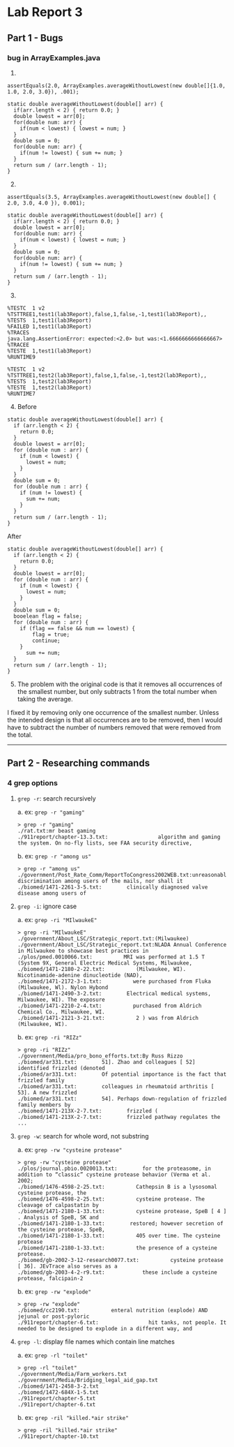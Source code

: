 # Lab Report 3

## Part 1 - Bugs

### bug in ArrayExamples.java

1.

```
assertEquals(2.0, ArrayExamples.averageWithoutLowest(new double[]{1.0, 1.0, 2.0, 3.0}), .001);

static double averageWithoutLowest(double[] arr) {
  if(arr.length < 2) { return 0.0; }
  double lowest = arr[0];
  for(double num: arr) {
    if(num < lowest) { lowest = num; }
  }
  double sum = 0;
  for(double num: arr) {
    if(num != lowest) { sum += num; }
  }
  return sum / (arr.length - 1);
}
```

2.

```
assertEquals(3.5, ArrayExamples.averageWithoutLowest(new double[] { 2.0, 3.0, 4.0 }), 0.001);

static double averageWithoutLowest(double[] arr) {
  if(arr.length < 2) { return 0.0; }
  double lowest = arr[0];
  for(double num: arr) {
    if(num < lowest) { lowest = num; }
  }
  double sum = 0;
  for(double num: arr) {
    if(num != lowest) { sum += num; }
  }
  return sum / (arr.length - 1);
}
```

3.

```
%TESTC  1 v2
%TSTTREE1,test1(lab3Report),false,1,false,-1,test1(lab3Report),,
%TESTS  1,test1(lab3Report)
%FAILED 1,test1(lab3Report)
%TRACES
java.lang.AssertionError: expected:<2.0> but was:<1.6666666666666667>
%TRACEE
%TESTE  1,test1(lab3Report)
%RUNTIME9
```

```
%TESTC  1 v2
%TSTTREE1,test2(lab3Report),false,1,false,-1,test2(lab3Report),,
%TESTS  1,test2(lab3Report)
%TESTE  1,test2(lab3Report)
%RUNTIME7
```

4.  Before

```
static double averageWithoutLowest(double[] arr) {
  if (arr.length < 2) {
    return 0.0;
  }
  double lowest = arr[0];
  for (double num : arr) {
    if (num < lowest) {
      lowest = num;
    }
  }
  double sum = 0;
  for (double num : arr) {
    if (num != lowest) {
      sum += num;
    }
  }
  return sum / (arr.length - 1);
}
```

After

```
static double averageWithoutLowest(double[] arr) {
  if (arr.length < 2) {
    return 0.0;
  }
  double lowest = arr[0];
  for (double num : arr) {
    if (num < lowest) {
      lowest = num;
    }
  }
  double sum = 0;
  booelean flag = false;
  for (double num : arr) {
    if (flag == false && num == lowest) {
        flag = true;
        continue;
    }
      sum += num;
  }
  return sum / (arr.length - 1);
}
```

5.  The problem with the original code is that it removes all occurrences of the smallest number, but only subtracts 1 from the total number when taking the average.

I fixed it by removing only one occurrence of the smallest number. Unless the intended design is that all occurrences are to be removed, then I would have to subtract the number of numbers removed that were removed from the total.

---

## Part 2 - Researching commands

### 4 grep options

1. `grep -r`: search recursively

   a. ex: `grep -r "gaming"`

   ```
   > grep -r "gaming"
   ./rat.txt:mr beast gaming
   ./911report/chapter-13.3.txt:                algorithm and gaming the system. On no-fly lists, see FAA security directive,
   ```

   b. ex: `grep -r "among us"`

   ```
   > grep -r "among us"
   ./government/Post_Rate_Comm/ReportToCongress2002WEB.txt:unreasonable discrimination among users of the mails, nor shall it
   ./biomed/1471-2261-3-5.txt:        clinically diagnosed valve disease among users of
   ```

2. `grep -i`: ignore case

   a. ex: `grep -ri "MIlwaukeE"`

   ```
   > grep -ri "MIlwaukeE"
   ./government/About_LSC/Strategic_report.txt:(Milwaukee)
   ./government/About_LSC/Strategic_report.txt:NLADA Annual Conference in Milwaukee to showcase best practices in
   ./plos/pmed.0010066.txt:          MRI was performed at 1.5 T (System 9X, General Electric Medical Systems, Milwaukee,
   ./biomed/1471-2180-2-22.txt:          (Milwaukee, WI). Nicotinamide-adenine dinucleotide (NAD),
   ./biomed/1471-2172-3-1.txt:          were purchased from Fluka (Milwaukee, Wl). Nylon Hybond
   ./biomed/1471-2490-3-2.txt:        Electrical medical systems, Milwaukee, WI). The exposure
   ./biomed/1471-2210-2-4.txt:          purchased from Aldrich Chemical Co., Milwaukee, WI.
   ./biomed/1471-2121-3-21.txt:          2 ) was from Aldrich (Milwaukee, WI).
   ```

   b. ex: `grep -ri "RIZz"`

   ```
   > grep -ri "RIZz"
   ./government/Media/pro_bono_efforts.txt:By Russ Rizzo
   ./biomed/ar331.txt:        51]. Zhao and colleagues [ 52] identified frizzled (denoted
   ./biomed/ar331.txt:        Of potential importance is the fact that frizzled family
   ./biomed/ar331.txt:        colleagues in rheumatoid arthritis [ 53]. A new frizzled
   ./biomed/ar331.txt:        54]. Perhaps down-regulation of frizzled family members by
   ./biomed/1471-213X-2-7.txt:        frizzled (
   ./biomed/1471-213X-2-7.txt:        frizzled pathway regulates the
   ...
   ```

3. `grep -w`: search for whole word, not substring

   a. ex: `grep -rw "cysteine protease"`

   ```
   > grep -rw "cysteine protease"
   ./plos/journal.pbio.0020013.txt:        for the proteasome, in addition to “classic” cysteine protease behavior (Verma et al. 2002;
   ./biomed/1476-4598-2-25.txt:          Cathepsin B is a lysosomal cysteine protease, the
   ./biomed/1476-4598-2-25.txt:          cysteine protease. The cleavage of calpastatin by
   ./biomed/1471-2180-1-33.txt:          cysteine protease, SpeB [ 4 ] . Analysis of SpeB, SK and
   ./biomed/1471-2180-1-33.txt:        restored; however secretion of the cysteine protease, SpeB,
   ./biomed/1471-2180-1-33.txt:          405 over time. The cysteine protease
   ./biomed/1471-2180-1-33.txt:          the presence of a cysteine protease.
   ./biomed/gb-2002-3-12-research0077.txt:          cysteine protease [ 36]. JEvTrace also serves as a
   ./biomed/gb-2003-4-2-r9.txt:            these include a cysteine protease, falcipain-2
   ```

   b. ex: `grep -rw "explode"`

   ```
   > grep -rw "explode"
   ./biomed/cc2190.txt:          enteral nutrition (explode) AND jejunal or post-pyloric
   ./911report/chapter-6.txt:                hit tanks, not people. It needed to be designed to explode in a different way, and
   ```

4. `grep -l`: display file names which contain line matches

   a. ex: `grep -rl "toilet"`

   ```
   > grep -rl "toilet"
   ./government/Media/Farm_workers.txt
   ./government/Media/Bridging_legal_aid_gap.txt
   ./biomed/1471-2458-3-2.txt
   ./biomed/1472-684X-1-5.txt
   ./911report/chapter-5.txt
   ./911report/chapter-6.txt
   ```

   b. ex: `grep -ril "killed.*air strike"`

   ```
   > grep -ril "killed.*air strike"
   ./911report/chapter-10.txt
   ```
